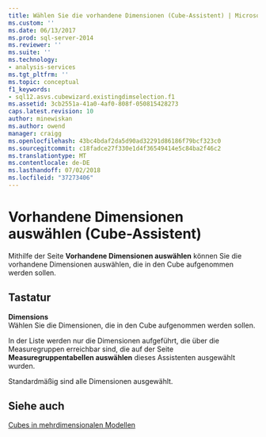 ```yaml
---
title: Wählen Sie die vorhandene Dimensionen (Cube-Assistent) | Microsoft-Dokumentation
ms.custom: ''
ms.date: 06/13/2017
ms.prod: sql-server-2014
ms.reviewer: ''
ms.suite: ''
ms.technology:
- analysis-services
ms.tgt_pltfrm: ''
ms.topic: conceptual
f1_keywords:
- sql12.asvs.cubewizard.existingdimselection.f1
ms.assetid: 3cb2551a-41a0-4af0-808f-050815428273
caps.latest.revision: 10
author: minewiskan
ms.author: owend
manager: craigg
ms.openlocfilehash: 43bc4bdaf2da5d90ad32291d86186f79bcf323c0
ms.sourcegitcommit: c18fadce27f330e1d4f36549414e5c84ba2f46c2
ms.translationtype: MT
ms.contentlocale: de-DE
ms.lasthandoff: 07/02/2018
ms.locfileid: "37273406"
---
```

# <a name="select-existing-dimensions-cube-wizard"></a>Vorhandene Dimensionen auswählen (Cube-Assistent)
  Mithilfe der Seite **Vorhandene Dimensionen auswählen** können Sie die vorhandene Dimensionen auswählen, die in den Cube aufgenommen werden sollen.  
  
## <a name="options"></a>Tastatur  
 **Dimensions**  
 Wählen Sie die Dimensionen, die in den Cube aufgenommen werden sollen.  
  
 In der Liste werden nur die Dimensionen aufgeführt, die über die Measuregruppen erreichbar sind, die auf der Seite **Measuregruppentabellen auswählen** dieses Assistenten ausgewählt wurden.  
  
 Standardmäßig sind alle Dimensionen ausgewählt.  
  
## <a name="see-also"></a>Siehe auch  
 [Cubes in mehrdimensionalen Modellen](multidimensional-models/cubes-in-multidimensional-models.md)  
  
  

